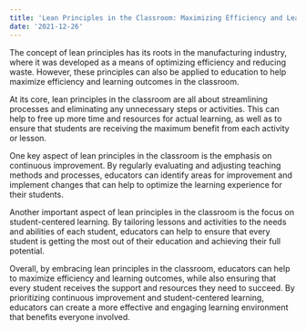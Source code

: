 ```yaml
---
title: 'Lean Principles in the Classroom: Maximizing Efficiency and Learning Outcomes'
date: '2021-12-26'
---
```


The concept of lean principles has its roots in the manufacturing industry, where it was developed as a means of optimizing efficiency and reducing waste. However, these principles can also be applied to education to help maximize efficiency and learning outcomes in the classroom.

At its core, lean principles in the classroom are all about streamlining processes and eliminating any unnecessary steps or activities. This can help to free up more time and resources for actual learning, as well as to ensure that students are receiving the maximum benefit from each activity or lesson.

One key aspect of lean principles in the classroom is the emphasis on continuous improvement. By regularly evaluating and adjusting teaching methods and processes, educators can identify areas for improvement and implement changes that can help to optimize the learning experience for their students.

Another important aspect of lean principles in the classroom is the focus on student-centered learning. By tailoring lessons and activities to the needs and abilities of each student, educators can help to ensure that every student is getting the most out of their education and achieving their full potential.

Overall, by embracing lean principles in the classroom, educators can help to maximize efficiency and learning outcomes, while also ensuring that every student receives the support and resources they need to succeed. By prioritizing continuous improvement and student-centered learning, educators can create a more effective and engaging learning environment that benefits everyone involved.

